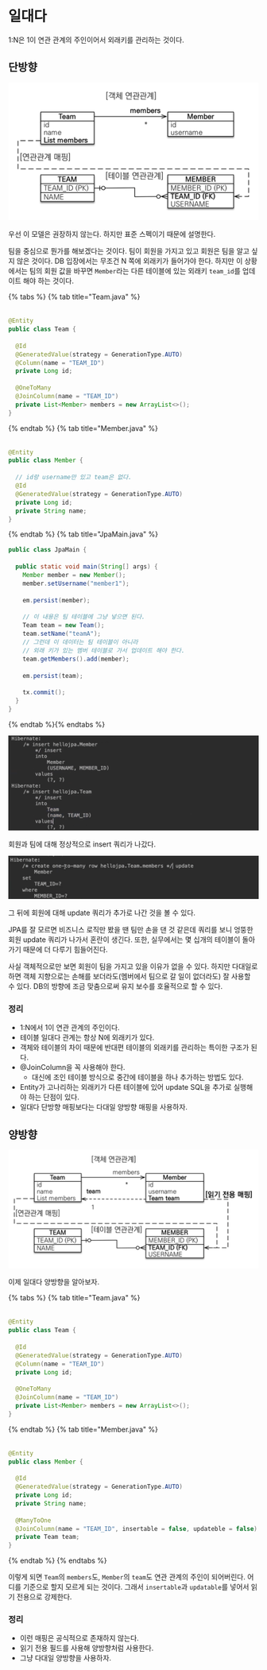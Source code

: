 # 일대다

1:N은 1이 연관 관계의 주인이어서 외래키를 관리하는 것이다.

## 단방향

![](../../.gitbook/assets/kimyounghan-orm-jpa/06/Screen%20Shot%202021-03-20%20at%201.13.02%20PM.png)

우선 이 모델은 권장하지 않는다. 하지만 표준 스펙이기 때문에 설명한다.

팀을 중심으로 뭔가를 해보겠다는 것이다. 팀이 회원을 가지고 있고 회원은 팀을 알고 싶지 않은 것이다. DB 입장에서는 무조건 N 쪽에 외래키가 들어가야 한다. 하지만 이
상황에서는 팀의 회원 값을 바꾸면 `Member`라는 다른 테이블에 있는 외래키 `team_id`를 업데이트 해야 하는 것이다.

{% tabs %} {% tab title="Team.java" %}

```java

@Entity
public class Team {

  @Id
  @GeneratedValue(strategy = GenerationType.AUTO)
  @Column(name = "TEAM_ID")
  private Long id;

  @OneToMany
  @JoinColumn(name = "TEAM_ID")
  private List<Member> members = new ArrayList<>();
}

```

{% endtab %} {% tab title="Member.java" %}

```java

@Entity
public class Member {

  // id랑 username만 있고 team은 없다.
  @Id
  @GeneratedValue(strategy = GenerationType.AUTO)
  private Long id;
  private String name;
}

```

{% endtab %} {% tab title="JpaMain.java" %}

```java
public class JpaMain {

  public static void main(String[] args) {
    Member member = new Member();
    member.setUsername("member1");

    em.persist(member);

    // 이 내용은 팀 테이블에 그냥 넣으면 된다.
    Team team = new Team();
    team.setName("teamA");
    // 그런데 이 데이터는 팀 테이블이 아니라 
    // 외래 키가 있는 멤버 테이블로 가서 업데이트 해야 한다.
    team.getMembers().add(member);

    em.persist(team);

    tx.commit();
  }
}

```

{% endtab %}{% endtabs %}

![](../../.gitbook/assets/kimyounghan-orm-jpa/06/Screen%20Shot%202021-03-20%20at%201.32.42%20PM.png)

회원과 팀에 대해 정상적으로 insert 쿼리가 나갔다.

![](../../.gitbook/assets/kimyounghan-orm-jpa/06/Screen%20Shot%202021-03-20%20at%201.33.01%20PM.png)

그 뒤에 회원에 대해 update 쿼리가 추가로 나간 것을 볼 수 있다.

JPA를 잘 모르면 비즈니스 로직만 봤을 땐 팀만 손을 댄 것 같은데 쿼리를 보니 엉뚱한 회원 update 쿼리가 나가서 혼란이 생긴다. 또한, 실무에서는 몇 십개의 테이블이
돌아가기 때문에 더 다루기 힘들어진다.

사실 객체적으로만 보면 회원이 팀을 가지고 있을 이유가 없을 수 있다. 하지만 다대일로 하면 객체 지향으로는 손해를 보더라도(멤버에서 팀으로 갈 일이 없더라도) 잘 사용할 수 있다. DB의 방향에 조금 맞춤으로써 유지 보수를 호율적으로 할 수 있다.

### 정리

- 1:N에서 1이 연관 관계의 주인이다.
- 테이블 일대다 관계는 항상 N에 외래키가 있다.
- 객체와 테이블의 차이 때문에 반대편 테이블의 외래키를 관리하는 특이한 구조가 된다.
- @JoinColumn을 꼭 사용해야 한다.
    - 대신에 조인 테이블 방식으로 중간에 테이블을 하나 추가하는 방법도 있다.
- Entity가 고나리하는 외래키가 다른 테이블에 있어 update SQL을 추가로 실행해야 하는 단점이 있다.
- 일대다 단방향 매핑보다는 다대일 양방향 매핑을 사용하자.

## 양방향

![](../../.gitbook/assets/kimyounghan-orm-jpa/06/Screen%20Shot%202021-03-20%20at%201.13.08%20PM.png)

이제 일대다 양방향을 알아보자.

{% tabs %} {% tab title="Team.java" %}

```java

@Entity
public class Team {

  @Id
  @GeneratedValue(strategy = GenerationType.AUTO)
  @Column(name = "TEAM_ID")
  private Long id;

  @OneToMany
  @JoinColumn(name = "TEAM_ID")
  private List<Member> members = new ArrayList<>();
}

```

{% endtab %} {% tab title="Member.java" %}

```java

@Entity
public class Member {

  @Id
  @GeneratedValue(strategy = GenerationType.AUTO)
  private Long id;
  private String name;
  
  @ManyToOne
  @JoinColumn(name = "TEAM_ID", insertable = false, updateble = false)
  private Team team;
}

```

{% endtab %} {% endtabs %}

이렇게 되면 `Team`의 `members`도, `Member`의 `team`도 연관 관계의 주인이 되어버린다. 어디를 기준으로 할지 모르게 되는 것이다. 그래서 `insertable`과 `updatable`를 넣어서 읽기 전용으로 강제한다.

### 정리

- 이런 매핑은 공식적으로 존재하지 않는다.
- 읽기 전용 필드를 사용해 양방향처럼 사용한다.
- 그냥 다대일 양방향을 사용하자.